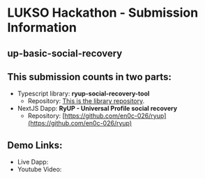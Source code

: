 # LUKSO Hackathon - Submission Information
## up-basic-social-recovery

## This submission counts in two parts:
- Typescript library: **ryup-social-recovery-tool**
  - Repository: [This is the library repository](https://github.com/en0c-026/up-basic-social-recovery).
- NextJS Dapp: **RyUP - Universal Profile social recovery**
  - Repository: [https://github.com/en0c-026/ryup](https://github.com/en0c-026/ryup)


## Demo Links:
- Live Dapp: []()
- Youtube Video: []()
